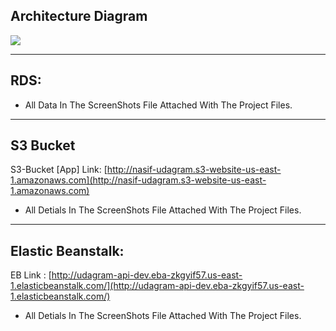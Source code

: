 ## Architecture Diagram

![](https://media.discordapp.net/attachments/897079710918516767/975253014363398184/Architecture_Diagram.jpg?width=617&height=521)

---

## RDS:

- All Data In The ScreenShots File Attached With The Project Files.


---
## S3 Bucket

S3-Bucket [App] Link: [http://nasif-udagram.s3-website-us-east-1.amazonaws.com](http://nasif-udagram.s3-website-us-east-1.amazonaws.com)

- All Detials In The ScreenShots File Attached With The Project Files.

---

## Elastic Beanstalk:

EB Link : [http://udagram-api-dev.eba-zkgyif57.us-east-1.elasticbeanstalk.com/](http://udagram-api-dev.eba-zkgyif57.us-east-1.elasticbeanstalk.com/)

- All Detials In The ScreenShots File Attached With The Project Files.



